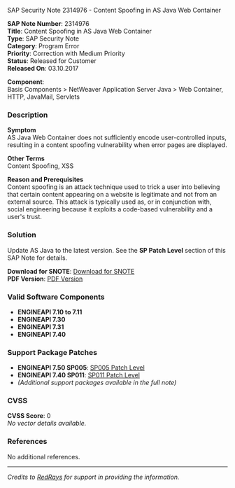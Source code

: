 SAP Security Note 2314976 - Content Spoofing in AS Java Web Container

**SAP Note Number**: 2314976  
**Title**: Content Spoofing in AS Java Web Container  
**Type**: SAP Security Note  
**Category**: Program Error  
**Priority**: Correction with Medium Priority  
**Status**: Released for Customer  
**Released On**: 03.10.2017  

**Component**:  
Basis Components > NetWeaver Application Server Java > Web Container, HTTP, JavaMail, Servlets

### Description

**Symptom**  
AS Java Web Container does not sufficiently encode user-controlled inputs, resulting in a content spoofing vulnerability when error pages are displayed.

**Other Terms**  
Content Spoofing, XSS

**Reason and Prerequisites**  
Content spoofing is an attack technique used to trick a user into believing that certain content appearing on a website is legitimate and not from an external source. This attack is typically used as, or in conjunction with, social engineering because it exploits a code-based vulnerability and a user's trust.

### Solution

Update AS Java to the latest version. See the **SP Patch Level** section of this SAP Note for details.

**Download for SNOTE**: [Download for SNOTE](https://notesdownloads.sap.com/note/0040000019821732017)  
**PDF Version**: [PDF Version](https://userapps.support.sap.com/sap/support/sfm/notes/print/0002314976?language=en-US&token=1860930C17B76BD42C1B34C9DB421365)

### Valid Software Components

- **ENGINEAPI 7.10 to 7.11**
- **ENGINEAPI 7.30**
- **ENGINEAPI 7.31**
- **ENGINEAPI 7.40**

### Support Package Patches

- **ENGINEAPI 7.50 SP005**: [SP005 Patch Level](https://userapps.support.sap.com/sap/support/swdc/notes?cvnr=73554900100200001552&support_package=SP005&patch_level=000000)
- **ENGINEAPI 7.40 SP011**: [SP011 Patch Level](https://userapps.support.sap.com/sap/support/swdc/notes?cvnr=67838200100200019668&support_package=SP011&patch_level=000016)
- *(Additional support packages available in the full note)*

### CVSS

**CVSS Score**: 0  
*No vector details available.*

### References

No additional references.

---

*Credits to [RedRays](https://redrays.io) for support in providing the information.*